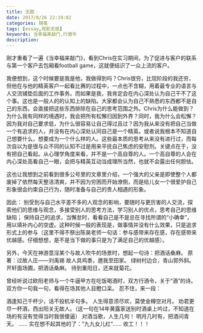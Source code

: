 ```yaml
---
title: 无题
date: 2017/8/26 22:19:02
categories: 随笔
tags: [essay,观影无感]
keywords: 当幸福来敲门,行酒令
description: 
---
```


刚才重看了一遍《当幸福来敲门》，看到Chris在实习期间，为了促进与客户的联系与第一个客户去包厢看football game，这就便结识了一众上流的客户。

我便想到，这个时候要是我是他，我做得到吗？Chris很穷，比现阶段的我还穷，但他在与他的精英客户一起看比赛的过程中，一点也不含糊，用着最专业的语言与人交流铺垫后面的工作事务。而如果是我，我肯定会在内心深处认为自己干不了这个事。这也是一般人的的认知上的缺陷。大家都会认为自己不熟悉的东西都不是自己的东西，会直接把这些东西排除在自己的思考范围之外。Chris为什么能做到？为什么我有同样的境遇时，我会把所有松懈归因到外界？同时，我为什么会松懈？<!--more-->因为我对自己要求低，为什么很容易让自己得过且过？因为我从来没有把自己当做一个有追求的人，并没有在内心深处认同自己是一个精英。或者说我根本不知道自己想要什么，想要成为一个什么样的人。这些最本质的思考从来没有进行过，而每次自以为是很与众不同的认知不过是用来平抚自己焦虑的安慰剂。关键点在于，没有把自己看起。从心理学角度来看，并不是一个高自尊的人。一个高自尊的人会在内心深处高看自己一眼，会把与精英互动当成理所当然，也就不会露出任何胆怯。

这也让我想到之前看到很多公号里的文章里介绍，一个强大的父亲是即使整个人都废掉了依然每天整洁清爽，并不因为穷困而开始潦倒，而是给儿女一个很爱护自己形象很会约束自己行为，随时准备与自己的贵人相遇的形象。

因此：
别受到与自己水平差不多的人观念的影响，要随时与更厉害的人交流，探索他们的思维与观念，多接受别人的思考方法，学习别人的优点，思考自己的思维缺陷；
保持自己的追求，当懈怠时，看看自己是不是总在寻找所谓的“小确幸”，用以填补内心的空虚。这种时候一般的表现是，做事情并没有什么效果，只是追求形式上的参与（这里不得不祭出陈昊老师一句话：参与感带来存在感，存在感带来优越感。仔细想想，是不是当下做的事只是为了满足自己的优越感）。


另外，今天在神游意淫某个与故人吹牛的场景时，想起一句诗：把酒话桑麻。
原著：过故人庄——刘禹锡
故人具鸡黍，邀我至田家。
绿树村边合，青山郭外斜。
开轩面场圃，把酒话桑麻。
待到重阳日，还来就菊花。

曾经听说过欧阳老师与一个牛逼甲方在吃饭喝酒时，双方行酒令，关于“酒”的诗。双方你一句我一句，看得在场其他人目瞪口呆。
忍不住，来一段：

酒逢知己千杯少，话不投机半句多。
人生得意须尽欢，莫使金樽空对月。
劝君更尽一杯酒，西出阳关无故人。（这一句在14年黄露家送别时酒桌上吟过，不知道在场的有没有觉得当时我很傻逼）
对酒当歌，人生几何！
明月几时有，把酒问青天。
……
实在想不起其他的了：”九九女儿红“……
收工！！！